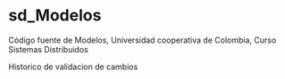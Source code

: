 # sd_Modelos
Código fuente de Modelos, Universidad cooperativa de Colombia, Curso Sistemas Distribuidos

Historico de validacion de cambios
